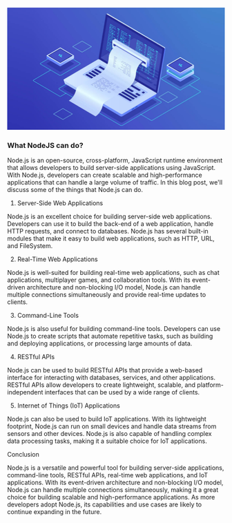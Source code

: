 ![What NodeJS can do](/images/blog-image-3.jpg)

### What NodeJS can do?

Node.js is an open-source, cross-platform, JavaScript runtime environment that allows developers to build server-side applications using JavaScript. With Node.js, developers can create scalable and high-performance applications that can handle a large volume of traffic. In this blog post, we'll discuss some of the things that Node.js can do.

1. Server-Side Web Applications

Node.js is an excellent choice for building server-side web applications. Developers can use it to build the back-end of a web application, handle HTTP requests, and connect to databases. Node.js has several built-in modules that make it easy to build web applications, such as HTTP, URL, and FileSystem.

2. Real-Time Web Applications

Node.js is well-suited for building real-time web applications, such as chat applications, multiplayer games, and collaboration tools. With its event-driven architecture and non-blocking I/O model, Node.js can handle multiple connections simultaneously and provide real-time updates to clients.

3. Command-Line Tools

Node.js is also useful for building command-line tools. Developers can use Node.js to create scripts that automate repetitive tasks, such as building and deploying applications, or processing large amounts of data.

4. RESTful APIs

Node.js can be used to build RESTful APIs that provide a web-based interface for interacting with databases, services, and other applications. RESTful APIs allow developers to create lightweight, scalable, and platform-independent interfaces that can be used by a wide range of clients.

5. Internet of Things (IoT) Applications

Node.js can also be used to build IoT applications. With its lightweight footprint, Node.js can run on small devices and handle data streams from sensors and other devices. Node.js is also capable of handling complex data processing tasks, making it a suitable choice for IoT applications.

Conclusion

Node.js is a versatile and powerful tool for building server-side applications, command-line tools, RESTful APIs, real-time web applications, and IoT applications. With its event-driven architecture and non-blocking I/O model, Node.js can handle multiple connections simultaneously, making it a great choice for building scalable and high-performance applications. As more developers adopt Node.js, its capabilities and use cases are likely to continue expanding in the future.